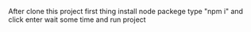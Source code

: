 After clone this project first thing install node packege type "npm i" and click enter wait some time and run project 
